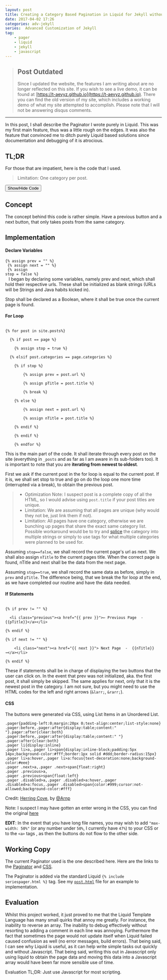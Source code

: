 ```yaml
---
layout: post
title: Creating a Category Based Pagination in Liquid for Jekyll without Gems
date: 2017-04-02 17:26
categories: adv-jekyll
series:  Advanced Customization of Jekyll
tag:
    - pager
    - liquid
    - jekyll
    - javascript
---
```


> ## Post Outdated 
>Since I updated the website, the features I am writing about are no longer reflected on this site. If you wish to see a live demo, it can be found at [https://t-aevyz.github.io](https://t-aevyz.github.io). There you can find the old version of my site, which includes a working demo of what my site attempted to accomplish. Please note that I will not be answering disqus comments.

---

In this post, I shall describe the Paginator I wrote purely in Liquid. This was my first main feature, thus was a little rough on the edges. It was also the feature that convinced me to ditch purely Liquid based solutions since documentation and debugging of it is atrocious.

## TL;DR
For those that are impatient, here is the code that I used.

>Limitation: One category per post.


<div id="spoiler" style="display:none">
<code>
&lt;ul class="pager"&gt;
&#123;% assign prev = "" %&#125;<br>
&#123;% assign next = "" %&#125;<br>
&#123;% assign stop = false %&#125;<br>

&#123;% for post in site.posts%&#125;<br>
  &#123;% if post == page %&#125;<br>
    &#123;% assign stop = true %&#125;<br>
  &#123;% elsif post.categories == page.categories %&#125;<br>
    &#123;% if stop %&#125;<br>
        &#123;% assign prev = post.url %&#125;<br>
        &#123;% assign pTitle = post.title %&#125;<br>
        &#123;% break %&#125;<br>
    &#123;% else %&#125;<br>
        &#123;% assign next = post.url %&#125;<br>
        &#123;% assign nTitle = post.title %&#125;<br>
    &#123;% endif %&#125;<br>
  &#123;% endif %&#125;<br>

&#123;% endfor%&#125;<br>

&#123;% if prev != "" %&#125;<br>
  &lt;li class="previous"&gt;&lt;a href="&#123;&#123; prev &#125;&#125;"&gt;&larr; Previous Page  -  &#123;&#123;pTitle&#125;&#125;&lt;/a&gt;&lt;/li&gt;<br>
&#123;% endif %&#125;<br>
&#123;% if next != "" %&#125;<br>
    &lt;li class="next"&gt;&lt;a href="&#123;&#123; next &#125;&#125;"&gt; Next Page  -  &#123;&#123;nTitle&#125;&#125; &rarr;&lt;/a&gt;&lt;/li&gt;<br>
&#123;% endif %&#125;<br>
&lt;/ul&gt;
</code>
</div>
<button title="Click to show/hide code" type="button" onclick="if(document.getElementById('spoiler') .style.display=='none') {document.getElementById('spoiler') .style.display=''}else{document.getElementById('spoiler') .style.display='none'}">Show/Hide Code</button>


## Concept
The concept behind this code is rather simple. Have a previous button and a next button, that only takes posts from the same category.

## Implementation
#### Declare Variables

<code>&#123;% assign prev = "" %&#125;<br>
&#123;% assign next = "" %&#125;<br>
&#123;% assign stop = false %&#125;<br>
</code>
I began by declaring some variables, namely prev and next, which shall hold their respective urls. These shall be initialized as blank strings (URLs will be Strings and Java habits kicked in).

Stop shall be declared as a Boolean, where it shall be true once the current page is found.

#### For Loop
<code>
&#123;% for post in site.posts%&#125;<br>
  &#123;% if post == page %&#125;<br>
    &#123;% assign stop = true %&#125;<br>
  &#123;% elsif post.categories == page.categories %&#125;<br>
    &#123;% if stop %&#125;<br>
        &#123;% assign prev = post.url %&#125;<br>
        &#123;% assign pTitle = post.title %&#125;<br>
        &#123;% break %&#125;<br>
    &#123;% else %&#125;<br>
        &#123;% assign next = post.url %&#125;<br>
        &#123;% assign nTitle = post.title %&#125;<br>
    &#123;% endif %&#125;<br>
    &#123;% endif %&#125;<br>
    &#123;% endfor %&#125;<br></code>


This is the main part of the code. It shall iterate through every post on the site (everything in `_posts` and as far as I am aware in its sub-folders too). It is important to note that you are **iterating from newest to oldest**.


  First we ask if the current post in the for loop is equal to the current post. If it is, we shall set stop to true and go on do the loop one more time (interrupted via a break), to obtain the previous post.
  >* Optimization Note: I suspect post is a complete copy of all the HTML, so I would advise using `post.title` if your post titles are unique.
  >* Limitation: We are assuming that all pages are unique (why would they not be, just link them if not).
  >* Limitation: All pages have one category, otherwise we are bunching up pages that share the exact same category list. Possible workaround would be to try and [splice](https://help.shopify.com/themes/liquid/filters/string-filters#slice) the category into multiple strings or simply to use tags for what multiple categories were planned to be used for.

Assuming `stop==false`, we shall record the current page's url as next. We shall also assign `nTitle` to the current pages title. When the correct page is found, nTitle and next shall be the data from the next page.

Assuming `stop==true`, we shall record the same data as before, simply in `prev` and `pTitle`. The difference being, that we break the for loop at the end, as we have completed our routine and have the data needed.

#### If Statements
<code>
&#123;% if prev != "" %&#125;<br>
  &lt;li class="previous"&gt;&lt;a href="&#123;&#123; prev &#125;&#125;"&gt;&larr; Previous Page  -  &#123;&#123;pTitle&#125;&#125;&lt;/a&gt;&lt;/li&gt;<br>
&#123;% endif %&#125;<br>
&#123;% if next != "" %&#125;<br>
    &lt;li class="next"&gt;&lt;a href="&#123;&#123; next &#125;&#125;"&gt; Next Page  -  &#123;&#123;nTitle&#125;&#125; &rarr;&lt;/a&gt;&lt;/li&gt;<br>
&#123;% endif %&#125;<br></code>


These if statements shall be in charge of displaying the two buttons that the user can click on. In the event that prev was not initialized, aka. the first post, it shall simply be skipped. The same applies for next, only that it is the newest post in the category. I am not sure, but you might need to use the HTML codes for the left and right arrows (`&larr;`, `&rarr;`).

#### CSS
The buttons were generated via CSS, using List Items in an Unordered List.
```
.pager{padding-left:0;margin:20px 0;text-align:center;list-style:none}
.pager:before,.pager:after{display:table;content:" "}.pager:after{clear:both}
.pager:before,.pager:after{display:table;content:" "}
.pager:after{clear:both}
.pager li{display:inline}
.pager li>a,.pager li>span{display:inline-block;padding:5px 14px;background-color:#fff;border:1px solid #ddd;border-radius:15px}
.pager li>a:hover,.pager li>a:focus{text-decoration:none;background-color:#eee}
.pager .next>a,.pager .next>span{float:right}
.pager .previous>a,
.pager .previous>span{float:left}
.pager .disabled>a,.pager .disabled>a:hover,.pager .disabled>a:focus,.pager .disabled>span{color:#999;cursor:not-allowed;background-color:#fff}
```
Credit: [Herring Cove](https://github.com/arnp/herring-cove), by [@Arnp](https://github.com/arnp)

Note: I suspect I may have gotten an enter wrong in the CSS, you can find the original [here](https://raw.githubusercontent.com/Aevyz/aevyz.github.io/master/css/bootstrap.min.css)

**EDIT**: In the event that you have long file names, you may wish to add `"max-width: 50%"` (or any number under `50%`, I currently have `47%`) to your CSS or to the `<a>` tags , as then the buttons do not flow to the other side.

## Working Copy

The current Paginator used is the one described here. Here are the links to the [Paginator](https://raw.githubusercontent.com/Aevyz/aevyz.github.io/master/_includes/seriespager.html) and [CSS](https://raw.githubusercontent.com/Aevyz/aevyz.github.io/master/css/bootstrap.min.css).

The Paginator is added via the standard Liquid
<code>&#123;% include seriespager.html %&#125;</code> tag. See my [`post.html`](https://raw.githubusercontent.com/Aevyz/aevyz.github.io/master/_layouts/post.html) file for an example to implementation.


## Evaluation
Whilst this project worked, it just proved to me that the Liquid Template Language has many small quirks that annoy me greatly. For instance, the inability to reverse an array. The inability to debug effectively without resorting to adding a comment in each line was annoying. Furthermore the fact that sometimes the page would not update itself when Liquid failed caused confusion as well (no error messages, build errors). That being said, I can see why Liquid is useful, as it can help write simple tasks out quickly and without Javascript. That being said, writing this out in Javascript only using liquid to obtain the page data and moving this data into a Javascript array would have been far more sensible use of time.

Evaluation TL;DR: Just use Javascript for most scripting.
